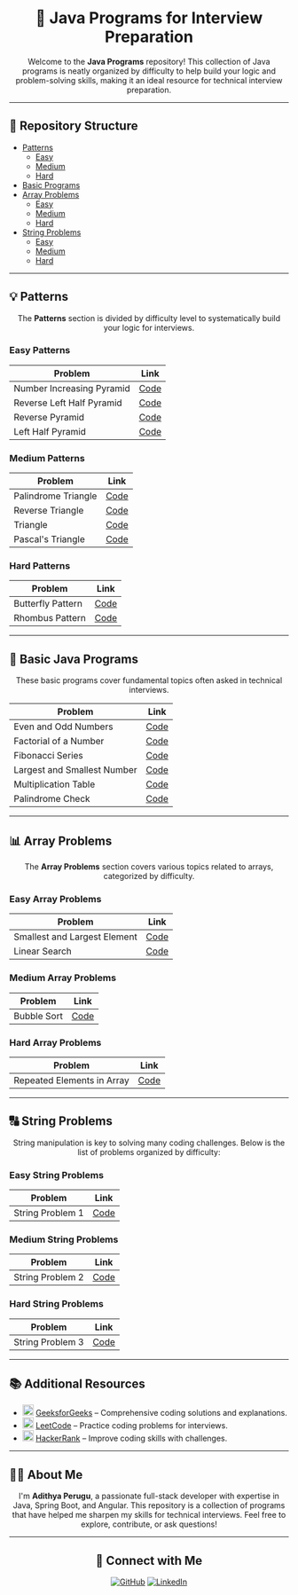 <h1 align="center">🚀 Java Programs for Interview Preparation</h1>

<p align="center">
  Welcome to the <strong>Java Programs</strong> repository! This collection of Java programs is neatly organized by difficulty to help build your logic and problem-solving skills, making it an ideal resource for technical interview preparation.
</p>

---

<h2>📂 Repository Structure</h2>

<ul>
  <li><a href="#patterns">Patterns</a>
    <ul>
      <li><a href="#easy-patterns">Easy</a></li>
      <li><a href="#medium-patterns">Medium</a></li>
      <li><a href="#hard-patterns">Hard</a></li>
    </ul>
  </li>
  <li><a href="#basic-programs">Basic Programs</a></li>
  <li><a href="#array-problems">Array Problems</a>
    <ul>
      <li><a href="#easy-array-problems">Easy</a></li>
      <li><a href="#medium-array-problems">Medium</a></li>
      <li><a href="#hard-array-problems">Hard</a></li>
    </ul>
  </li>
  <li><a href="#string-problems">String Problems</a>
    <ul>
      <li><a href="#easy-string-problems">Easy</a></li>
      <li><a href="#medium-string-problems">Medium</a></li>
      <li><a href="#hard-string-problems">Hard</a></li>
    </ul>
  </li>
</ul>

---

<h2>💡 Patterns</h2>

<p align="center">The <strong>Patterns</strong> section is divided by difficulty level to systematically build your logic for interviews.</p>

<h3 id="easy-patterns">Easy Patterns</h3>
<table align="center">
  <thead>
    <tr>
      <th>Problem</th>
      <th>Link</th>
    </tr>
  </thead>
  <tbody>
    <tr>
      <td>Number Increasing Pyramid</td>
      <td><a href="https://github.com/PERUGUADITHYA/JavaPrograms/blob/main/Patterns/Easy/NumberIncreasingPyramid.java">Code</a></td>
    </tr>
    <tr>
      <td>Reverse Left Half Pyramid</td>
      <td><a href="https://github.com/PERUGUADITHYA/JavaPrograms/blob/main/Patterns/Easy/ReverseLeftHalfPyramid.java">Code</a></td>
    </tr>
    <tr>
      <td>Reverse Pyramid</td>
      <td><a href="https://github.com/PERUGUADITHYA/JavaPrograms/blob/main/Patterns/Easy/ReversePyramid.java">Code</a></td>
    </tr>
    <tr>
      <td>Left Half Pyramid</td>
      <td><a href="https://github.com/PERUGUADITHYA/JavaPrograms/blob/main/Patterns/Easy/leftHalfPyramid.java">Code</a></td>
    </tr>
  </tbody>
</table>

<h3 id="medium-patterns">Medium Patterns</h3>
<table align="center">
  <thead>
    <tr>
      <th>Problem</th>
      <th>Link</th>
    </tr>
  </thead>
  <tbody>
    <tr>
      <td>Palindrome Triangle</td>
      <td><a href="https://github.com/PERUGUADITHYA/JavaPrograms/blob/main/Patterns/Medium/PalindromeTriangle.java">Code</a></td>
    </tr>
    <tr>
      <td>Reverse Triangle</td>
      <td><a href="https://github.com/PERUGUADITHYA/JavaPrograms/blob/main/Patterns/Medium/ReverseTriangle.java">Code</a></td>
    </tr>
    <tr>
      <td>Triangle</td>
      <td><a href="https://github.com/PERUGUADITHYA/JavaPrograms/blob/main/Patterns/Medium/Triangle.java">Code</a></td>
    </tr>
    <tr>
      <td>Pascal's Triangle</td>
      <td><a href="https://github.com/PERUGUADITHYA/JavaPrograms/blob/main/Patterns/Medium/pascalsTraingle.java">Code</a></td>
    </tr>
  </tbody>
</table>

<h3 id="hard-patterns">Hard Patterns</h3>
<table align="center">
  <thead>
    <tr>
      <th>Problem</th>
      <th>Link</th>
    </tr>
  </thead>
  <tbody>
    <tr>
      <td>Butterfly Pattern</td>
      <td><a href="https://github.com/PERUGUADITHYA/JavaPrograms/blob/main/Patterns/Hard/ButterflyPattern.java">Code</a></td>
    </tr>
    <tr>
      <td>Rhombus Pattern</td>
      <td><a href="https://github.com/PERUGUADITHYA/JavaPrograms/blob/main/Patterns/Hard/Rhombus.java">Code</a></td>
    </tr>
  </tbody>
</table>

---

<h2 id="basic-programs">📝 Basic Java Programs</h2>

<p align="center">These basic programs cover fundamental topics often asked in technical interviews.</p>

<table align="center">
  <thead>
    <tr>
      <th>Problem</th>
      <th>Link</th>
    </tr>
  </thead>
  <tbody>
    <tr>
      <td>Even and Odd Numbers</td>
      <td><a href="https://github.com/PERUGUADITHYA/JavaPrograms/blob/main/Basic%20Java%20Programs/EvenAndOdd.java">Code</a></td>
    </tr>
    <tr>
      <td>Factorial of a Number</td>
      <td><a href="https://github.com/PERUGUADITHYA/JavaPrograms/blob/main/Basic%20Java%20Programs/FactorialNumber.java">Code</a></td>
    </tr>
    <tr>
      <td>Fibonacci Series</td>
      <td><a href="https://github.com/PERUGUADITHYA/JavaPrograms/blob/main/Basic%20Java%20Programs/FibonacciSeries.java">Code</a></td>
    </tr>
    <tr>
      <td>Largest and Smallest Number</td>
      <td><a href="https://github.com/PERUGUADITHYA/JavaPrograms/blob/main/Basic%20Java%20Programs/LargestAndSmallestNumber.java">Code</a></td>
    </tr>
    <tr>
      <td>Multiplication Table</td>
      <td><a href="https://github.com/PERUGUADITHYA/JavaPrograms/blob/main/Basic%20Java%20Programs/MultiplicationTable.java">Code</a></td>
    </tr>
    <tr>
      <td>Palindrome Check</td>
      <td><a href="https://github.com/PERUGUADITHYA/JavaPrograms/blob/main/Basic%20Java%20Programs/Palindrome.java">Code</a></td>
    </tr>
  </tbody>
</table>

---

<h2 id="array-problems">📊 Array Problems</h2>

<p align="center">The <strong>Array Problems</strong> section covers various topics related to arrays, categorized by difficulty.</p>

<h3 id="easy-array-problems">Easy Array Problems</h3>
<table align="center">
  <thead>
    <tr>
      <th>Problem</th>
      <th>Link</th>
    </tr>
  </thead>
  <tbody>
    <tr>
      <td>Smallest and Largest Element</td>
      <td><a href="link_to_easy_smallest_largest_program">Code</a></td>
    </tr>
    <tr>
      <td>Linear Search</td>
      <td><a href="link_to_easy_linear_search">Code</a></td>
    </tr>
  </tbody>
</table>

<h3 id="medium-array-problems">Medium Array Problems</h3>
<table align="center">
  <thead>
    <tr>
      <th>Problem</th>
      <th>Link</th>
    </tr>
  </thead>
  <tbody>
    <tr>
      <td>Bubble Sort</td>
      <td><a href="link_to_medium_bubble_sort">Code</a></td>
    </tr>
  </tbody>
</table>

<h3 id="hard-array-problems">Hard Array Problems</h3>
<table align="center">
  <thead>
    <tr>
      <th>Problem</th>
      <th>Link</th>
    </tr>
  </thead>
  <tbody>
    <tr>
      <td>Repeated Elements in Array</td>
      <td><a href="link_to_hard_repeated_elements">Code</a></td>
    </tr>
  </tbody>
</table>

---

<h2 id="string-problems">🔠 String Problems</h2>

<p align="center">String manipulation is key to solving many coding challenges. Below is the list of problems organized by difficulty:</p>

<h3 id="easy-string-problems">Easy String Problems</h3>
<table align="center">
  <thead>
    <tr>
      <th>Problem</th>
      <th>Link</th>
    </tr>
  </thead>
  <tbody>
    <tr>
      <td>String Problem 1</td>
      <td><a href="link_to_easy_string_problem_1">Code</a></td>
    </tr>
  </tbody>
</table>

<h3 id="medium-string-problems">Medium String Problems</h3>
<table align="center">
  <thead>
    <tr>
      <th>Problem</th>
      <th>Link</th>
    </tr>
  </thead>
  <tbody>
    <tr>
      <td>String Problem 2</td>
      <td><a href="link_to_medium_string_problem_2">Code</a></td>
    </tr>
  </tbody>
</table>

<h3 id="hard-string-problems">Hard String Problems</h3>
<table align="center">
  <thead>
    <tr>
      <th>Problem</th>
      <th>Link</th>
    </tr>
  </thead>
  <tbody>
    <tr>
      <td>String Problem 3</td>
      <td><a href="link_to_hard_string_problem_3">Code</a></td>
    </tr>
  </tbody>
</table>

---

<h2>📚 Additional Resources</h2>

<ul>
  <li><img src="https://upload.wikimedia.org/wikipedia/commons/4/43/GeeksforGeeks.svg" width="20" /> <a href="https://www.geeksforgeeks.org">GeeksforGeeks</a> – Comprehensive coding solutions and explanations.</li>
  <li><img src="https://upload.wikimedia.org/wikipedia/commons/1/19/LeetCode_logo_black.png" width="20" /> <a href="https://leetcode.com">LeetCode</a> – Practice coding problems for interviews.</li>
  <li><img src="https://img.icons8.com/windows/32/000000/hackerrank.png" width="20" /> <a href="https://www.hackerrank.com">HackerRank</a> – Improve coding skills with challenges.</li>
</ul>

---

<h2>👨‍💻 About Me</h2>

<p align="center">I'm <strong>Adithya Perugu</strong>, a passionate full-stack developer with expertise in Java, Spring Boot, and Angular. This repository is a collection of programs that have helped me sharpen my skills for technical interviews. Feel free to explore, contribute, or ask questions!</p>

---

<h2 align="center">🔗 Connect with Me</h2>

<p align="center">
  <a href="https://github.com/peruguadithya"><img src="https://img.shields.io/badge/GitHub-100000?style=for-the-badge&logo=github&logoColor=white" alt="GitHub"></a>
  <a href="https://linkedin.com/in/adithya-perugu"><img src="https://img.shields.io/badge/LinkedIn-0A66C2?style=for-the-badge&logo=linkedin&logoColor=white" alt="LinkedIn"></a>
</p>
